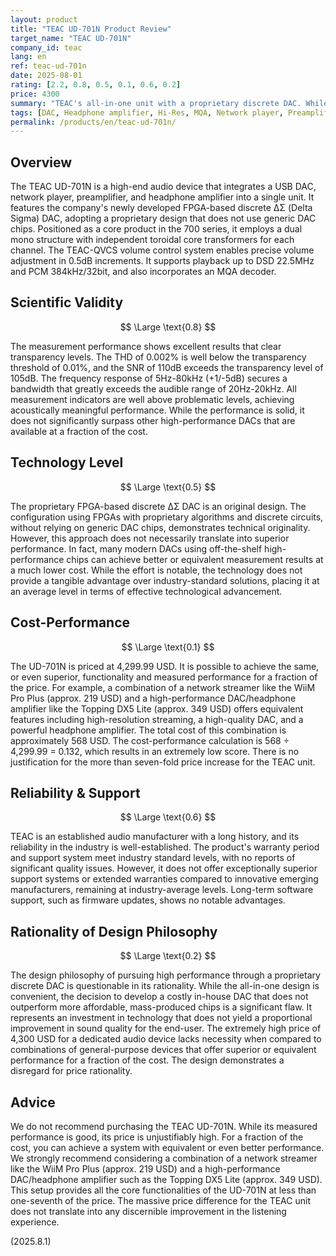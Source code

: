 ```yaml
---
layout: product
title: "TEAC UD-701N Product Review"
target_name: "TEAC UD-701N"
company_id: teac
lang: en
ref: teac-ud-701n
date: 2025-08-01
rating: [2.2, 0.8, 0.5, 0.1, 0.6, 0.2]
price: 4300
summary: "TEAC's all-in-one unit with a proprietary discrete DAC. While its scientific validity clears transparency levels, its performance does not justify the high price, and its cost-performance is extremely low compared to more rational alternatives."
tags: [DAC, Headphone amplifier, Hi-Res, MQA, Network player, Preamplifier, Streaming, TEAC]
permalink: /products/en/teac-ud-701n/
---
```

## Overview

The TEAC UD-701N is a high-end audio device that integrates a USB DAC, network player, preamplifier, and headphone amplifier into a single unit. It features the company's newly developed FPGA-based discrete ΔΣ (Delta Sigma) DAC, adopting a proprietary design that does not use generic DAC chips. Positioned as a core product in the 700 series, it employs a dual mono structure with independent toroidal core transformers for each channel. The TEAC-QVCS volume control system enables precise volume adjustment in 0.5dB increments. It supports playback up to DSD 22.5MHz and PCM 384kHz/32bit, and also incorporates an MQA decoder.

## Scientific Validity

$$ \Large \text{0.8} $$

The measurement performance shows excellent results that clear transparency levels. The THD of 0.002% is well below the transparency threshold of 0.01%, and the SNR of 110dB exceeds the transparency level of 105dB. The frequency response of 5Hz-80kHz (+1/-5dB) secures a bandwidth that greatly exceeds the audible range of 20Hz-20kHz. All measurement indicators are well above problematic levels, achieving acoustically meaningful performance. While the performance is solid, it does not significantly surpass other high-performance DACs that are available at a fraction of the cost.

## Technology Level

$$ \Large \text{0.5} $$

The proprietary FPGA-based discrete ΔΣ DAC is an original design. The configuration using FPGAs with proprietary algorithms and discrete circuits, without relying on generic DAC chips, demonstrates technical originality. However, this approach does not necessarily translate into superior performance. In fact, many modern DACs using off-the-shelf high-performance chips can achieve better or equivalent measurement results at a much lower cost. While the effort is notable, the technology does not provide a tangible advantage over industry-standard solutions, placing it at an average level in terms of effective technological advancement.

## Cost-Performance

$$ \Large \text{0.1} $$

The UD-701N is priced at 4,299.99 USD. It is possible to achieve the same, or even superior, functionality and measured performance for a fraction of the price. For example, a combination of a network streamer like the WiiM Pro Plus (approx. 219 USD) and a high-performance DAC/headphone amplifier like the Topping DX5 Lite (approx. 349 USD) offers equivalent features including high-resolution streaming, a high-quality DAC, and a powerful headphone amplifier. The total cost of this combination is approximately 568 USD. The cost-performance calculation is 568 ÷ 4,299.99 = 0.132, which results in an extremely low score. There is no justification for the more than seven-fold price increase for the TEAC unit.

## Reliability & Support

$$ \Large \text{0.6} $$

TEAC is an established audio manufacturer with a long history, and its reliability in the industry is well-established. The product's warranty period and support system meet industry standard levels, with no reports of significant quality issues. However, it does not offer exceptionally superior support systems or extended warranties compared to innovative emerging manufacturers, remaining at industry-average levels. Long-term software support, such as firmware updates, shows no notable advantages.

## Rationality of Design Philosophy

$$ \Large \text{0.2} $$

The design philosophy of pursuing high performance through a proprietary discrete DAC is questionable in its rationality. While the all-in-one design is convenient, the decision to develop a costly in-house DAC that does not outperform more affordable, mass-produced chips is a significant flaw. It represents an investment in technology that does not yield a proportional improvement in sound quality for the end-user. The extremely high price of 4,300 USD for a dedicated audio device lacks necessity when compared to combinations of general-purpose devices that offer superior or equivalent performance for a fraction of the cost. The design demonstrates a disregard for price rationality.

## Advice

We do not recommend purchasing the TEAC UD-701N. While its measured performance is good, its price is unjustifiably high. For a fraction of the cost, you can achieve a system with equivalent or even better performance. We strongly recommend considering a combination of a network streamer like the WiiM Pro Plus (approx. 219 USD) and a high-performance DAC/headphone amplifier such as the Topping DX5 Lite (approx. 349 USD). This setup provides all the core functionalities of the UD-701N at less than one-seventh of the price. The massive price difference for the TEAC unit does not translate into any discernible improvement in the listening experience.

(2025.8.1)
